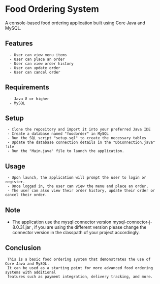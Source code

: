 # Food Ordering System
A console-based food ordering application built using Core Java and MySQL.

##  Features
      - User can view menu items
      - User can place an order
      - User can view order history
      - User can update order
      - User can cancel order

##  Requirements
      - Java 8 or higher
      - MySQL
      
##  Setup
     - Clone the repository and import it into your preferred Java IDE
     - Create a database named "foodorder" in MySQL
     - Run the SQL script "setup.sql" to create the necessary tables
     - Update the database connection details in the "DbConnection.java" file
     - Run the "Main.java" file to launch the application.
     
##  Usage
     - Upon launch, the application will prompt the user to login or register.
     - Once logged in, the user can view the menu and place an order.
     - The user can also view their order history, update their order or cancel their order.


##  Note
- The application use the mysql connector version mysql-connector-j-8.0.31.jar , if you are using the different version please change the connector version in the classpath of your project accordingly.
       

##  Conclusion
     This is a basic food ordering system that demonstrates the use of Core Java and MySQL. 
     It can be used as a starting point for more advanced food ordering systems with additional 
     features such as payment integration, delivery tracking, and more.

